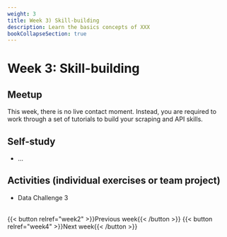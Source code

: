 ```yaml
---
weight: 3
title: Week 3) Skill-building
description: Learn the basics concepts of XXX
bookCollapseSection: true
---
```


# Week 3: Skill-building


## Meetup

This week, there is no live contact moment. Instead, you are required to work through a set of tutorials to build your scraping and API skills.

## Self-study
- ...

## Activities (individual exercises or team project)
- Data Challenge 3

<br>
{{< button relref="week2" >}}Previous week{{< /button >}}
{{< button relref="week4" >}}Next week{{< /button >}}
